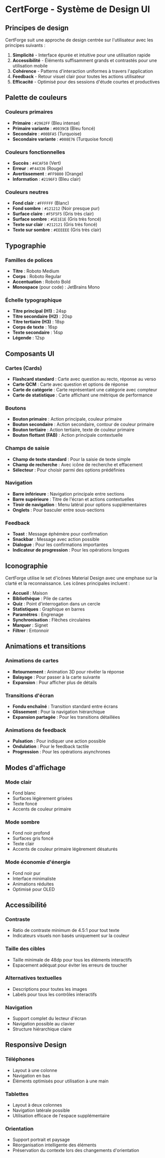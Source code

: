 # CertForge - Système de Design UI

## Principes de design

CertForge suit une approche de design centrée sur l'utilisateur avec les principes suivants :

1. **Simplicité** - Interface épurée et intuitive pour une utilisation rapide
2. **Accessibilité** - Éléments suffisamment grands et contrastés pour une utilisation mobile
3. **Cohérence** - Patterns d'interaction uniformes à travers l'application
4. **Feedback** - Retour visuel clair pour toutes les actions utilisateur
5. **Efficacité** - Optimisé pour des sessions d'étude courtes et productives

## Palette de couleurs

### Couleurs primaires
- **Primaire** : `#2962FF` (Bleu intense)
- **Primaire variante** : `#0039CB` (Bleu foncé)
- **Secondaire** : `#00BFA5` (Turquoise)
- **Secondaire variante** : `#008E76` (Turquoise foncé)

### Couleurs fonctionnelles
- **Succès** : `#4CAF50` (Vert)
- **Erreur** : `#F44336` (Rouge)
- **Avertissement** : `#FF9800` (Orange)
- **Information** : `#2196F3` (Bleu clair)

### Couleurs neutres
- **Fond clair** : `#FFFFFF` (Blanc)
- **Fond sombre** : `#121212` (Noir presque pur)
- **Surface claire** : `#F5F5F5` (Gris très clair)
- **Surface sombre** : `#1E1E1E` (Gris très foncé)
- **Texte sur clair** : `#212121` (Gris très foncé)
- **Texte sur sombre** : `#EEEEEE` (Gris très clair)

## Typographie

### Familles de polices
- **Titre** : Roboto Medium
- **Corps** : Roboto Regular
- **Accentuation** : Roboto Bold
- **Monospace** (pour code) : JetBrains Mono

### Échelle typographique
- **Titre principal (H1)** : 24sp
- **Titre secondaire (H2)** : 20sp
- **Titre tertiaire (H3)** : 18sp
- **Corps de texte** : 16sp
- **Texte secondaire** : 14sp
- **Légende** : 12sp

## Composants UI

### Cartes (Cards)
- **Flashcard standard** : Carte avec question au recto, réponse au verso
- **Carte QCM** : Carte avec question et options de réponse
- **Carte de catégorie** : Carte représentant une catégorie avec compteur
- **Carte de statistique** : Carte affichant une métrique de performance

### Boutons
- **Bouton primaire** : Action principale, couleur primaire
- **Bouton secondaire** : Action secondaire, contour de couleur primaire
- **Bouton tertiaire** : Action tertiaire, texte de couleur primaire
- **Bouton flottant (FAB)** : Action principale contextuelle

### Champs de saisie
- **Champ de texte standard** : Pour la saisie de texte simple
- **Champ de recherche** : Avec icône de recherche et effacement
- **Sélecteur** : Pour choisir parmi des options prédéfinies

### Navigation
- **Barre inférieure** : Navigation principale entre sections
- **Barre supérieure** : Titre de l'écran et actions contextuelles
- **Tiroir de navigation** : Menu latéral pour options supplémentaires
- **Onglets** : Pour basculer entre sous-sections

### Feedback
- **Toast** : Message éphémère pour confirmation
- **Snackbar** : Message avec action possible
- **Dialogue** : Pour les confirmations importantes
- **Indicateur de progression** : Pour les opérations longues

## Iconographie

CertForge utilise le set d'icônes Material Design avec une emphase sur la clarté et la reconnaissance. Les icônes principales incluent :

- **Accueil** : Maison
- **Bibliothèque** : Pile de cartes
- **Quiz** : Point d'interrogation dans un cercle
- **Statistiques** : Graphique en barres
- **Paramètres** : Engrenage
- **Synchronisation** : Flèches circulaires
- **Marquer** : Signet
- **Filtrer** : Entonnoir

## Animations et transitions

### Animations de cartes
- **Retournement** : Animation 3D pour révéler la réponse
- **Balayage** : Pour passer à la carte suivante
- **Expansion** : Pour afficher plus de détails

### Transitions d'écran
- **Fondu enchaîné** : Transition standard entre écrans
- **Glissement** : Pour la navigation hiérarchique
- **Expansion partagée** : Pour les transitions détaillées

### Animations de feedback
- **Pulsation** : Pour indiquer une action possible
- **Ondulation** : Pour le feedback tactile
- **Progression** : Pour les opérations asynchrones

## Modes d'affichage

### Mode clair
- Fond blanc
- Surfaces légèrement grisées
- Texte foncé
- Accents de couleur primaire

### Mode sombre
- Fond noir profond
- Surfaces gris foncé
- Texte clair
- Accents de couleur primaire légèrement désaturés

### Mode économie d'énergie
- Fond noir pur
- Interface minimaliste
- Animations réduites
- Optimisé pour OLED

## Accessibilité

### Contraste
- Ratio de contraste minimum de 4.5:1 pour tout texte
- Indicateurs visuels non basés uniquement sur la couleur

### Taille des cibles
- Taille minimale de 48dp pour tous les éléments interactifs
- Espacement adéquat pour éviter les erreurs de toucher

### Alternatives textuelles
- Descriptions pour toutes les images
- Labels pour tous les contrôles interactifs

### Navigation
- Support complet du lecteur d'écran
- Navigation possible au clavier
- Structure hiérarchique claire

## Responsive Design

### Téléphones
- Layout à une colonne
- Navigation en bas
- Éléments optimisés pour utilisation à une main

### Tablettes
- Layout à deux colonnes
- Navigation latérale possible
- Utilisation efficace de l'espace supplémentaire

### Orientation
- Support portrait et paysage
- Réorganisation intelligente des éléments
- Préservation du contexte lors des changements d'orientation
